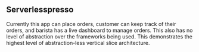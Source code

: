 ## Serverlesspresso

Currently this app can place orders, customer can keep track of their orders, and barista has a live dashboard to manage orders.
This also has no level of abstraction over the frameworks being used. This demonstrates the highest level of abstraction-less vertical slice architecture.